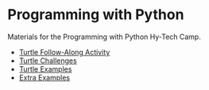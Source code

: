 # Programming with Python
Materials for the Programming with Python Hy-Tech Camp.

- [Turtle Follow-Along Activity](TurtleFollowAlong.md)
- [Turtle Challenges](TurtleChallenges.md)
- [Turtle Examples](TurtleExamples.md)
- [Extra Examples](Extras.md)
